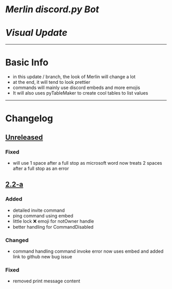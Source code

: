 # ***Merlin discord.py Bot***
# ***Visual Update***
---
# Basic Info
- in this update / branch, the look of Merlin will change a lot
- at the end, it will tend to look prettier
- commands will mainly use discord embeds and more emojis
- It will also uses pyTableMaker to create cool tables to list values

---

# Changelog
## [Unreleased]
### Fixed
- will use 1 space after a full stop as microsoft word now treats 2 spaces after a full stop as an error

## [2.2-a]
### Added
- detailed invite command
- ping command using embed
- little lock :x: emoji for notOwner handle
- better handling for CommandDisabled
### Changed
- command handling command invoke error now uses embed and added link to github new bug issue
### Fixed
- removed print message content

[Unreleased]:   https://github.com/windowsboy111/Merlin-py/compare/2.2-a...HEAD
[2.2-a]:        https://github.com/windowsboy111/Merlin-py/tags/2.2-a